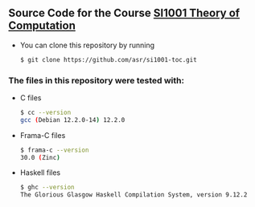 ## Source Code for the Course [SI1001 Theory of Computation](https://asr.github.io/cursos/si1001-teoria-de-la-computacion/index.html/ndex.html)

* You can clone this repository by running

    ```bash
    $ git clone https://github.com/asr/si1001-toc.git
    ```

### The files in this repository were tested with:

* C files

    ```bash
    $ cc --version
    gcc (Debian 12.2.0-14) 12.2.0
    ```

* Frama-C files

    ```bash
    $ frama-c --version
    30.0 (Zinc)
    ```

* Haskell files

    ```bash
    $ ghc --version
    The Glorious Glasgow Haskell Compilation System, version 9.12.2
    ```
